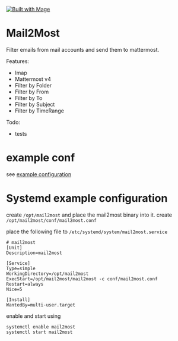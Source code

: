 [![Built with Mage](https://magefile.org/badge.svg)](https://magefile.org)

# Mail2Most

Filter emails from mail accounts and send them to mattermost.

Features:
- Imap
- Mattermost v4
- Filter by Folder
- Filter by From
- Filter by To
- Filter by Subject
- Filter by TimeRange

Todo:
- tests

# example conf

see [example configuration](https://github.com/cseeger-epages/mail2most/blob/master/conf/mail2most.conf)

# Systemd example configuration

create `/opt/mail2most` and place the mail2most binary into it.
create `/opt/mail2most/conf/mail2most.conf`

place the following file to `/etc/systemd/system/mail2most.service`

```
# mail2most
[Unit]
Description=mail2most

[Service]
Type=simple
WorkingDirectory=/opt/mail2most
ExecStart=/opt/mail2most/mail2most -c conf/mail2most.conf
Restart=always
Nice=5

[Install]
WantedBy=multi-user.target
```

enable and start using

```
systemctl enable mail2most
systemctl start mail2most
```
